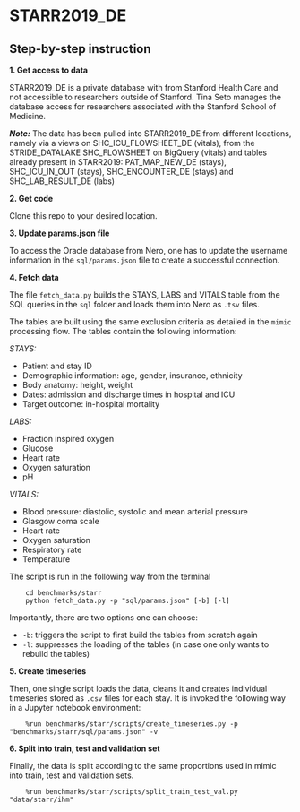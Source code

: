 # STARR2019_DE

## Step-by-step instruction

**1. Get access to data**

STARR2019_DE is a private database with from Stanford Health Care and not accessible
to researchers outside of Stanford. Tina Seto manages the database access for
researchers associated with the Stanford School of Medicine.

***Note:*** The data has been pulled into STARR2019_DE from different locations, namely via a views 
on SHC_ICU_FLOWSHEET_DE (vitals), from the STRIDE_DATALAKE SHC_FLOWSHEET on BigQuery (vitals) and
tables already present in STARR2019: PAT_MAP_NEW_DE (stays), SHC_ICU_IN_OUT (stays),
SHC_ENCOUNTER_DE (stays) and SHC_LAB_RESULT_DE (labs)
   
**2. Get code**
    
Clone this repo to your desired location.

    
**3. Update params.json file**

To access the Oracle database from Nero, one has to update the username information
in the `sql/params.json` file to create a successful connection.


**4. Fetch data**

The file `fetch_data.py` builds the STAYS, LABS and VITALS table from the SQL queries
in the `sql` folder and loads them into Nero as `.tsv` files.

The tables are built using the same exclusion criteria as detailed in the `mimic`
processing flow. The tables contain the following information:

*STAYS:*
- Patient and stay ID
- Demographic information: age, gender, insurance, ethnicity
- Body anatomy: height, weight
- Dates: admission and discharge times in hospital and ICU
- Target outcome: in-hospital mortality
    
*LABS:*
- Fraction inspired oxygen
- Glucose
- Heart rate
- Oxygen saturation
- pH
    
*VITALS:*
- Blood pressure: diastolic, systolic and mean arterial pressure
- Glasgow coma scale
- Heart rate
- Oxygen saturation
- Respiratory rate
- Temperature
    
The script is run in the following way from the terminal

        cd benchmarks/starr
        python fetch_data.py -p "sql/params.json" [-b] [-l]

Importantly, there are two options one can choose:
- `-b`: triggers the script to first build the tables from scratch again
- `-l`: suppresses the loading of the tables (in case one only wants to rebuild the tables)


**5. Create timeseries**

Then, one single script loads the data, cleans it and creates individual timeseries
stored as `.csv` files for each stay. It is invoked the following way in a Jupyter notebook environment: 

        %run benchmarks/starr/scripts/create_timeseries.py -p "benchmarks/starr/sql/params.json" -v

**6. Split into train, test and validation set**

Finally, the data is split according to the same proportions used in mimic into train, test
and validation sets. 

        %run benchmarks/starr/scripts/split_train_test_val.py "data/starr/ihm"
        
        